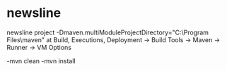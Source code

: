 # newsline
newsline project
-Dmaven.multiModuleProjectDirectory="C:\Program Files\maven" at Build, Executions, Deployment -> Build Tools -> Maven -> Runner -> VM Options



-mvn clean
-mvn install

